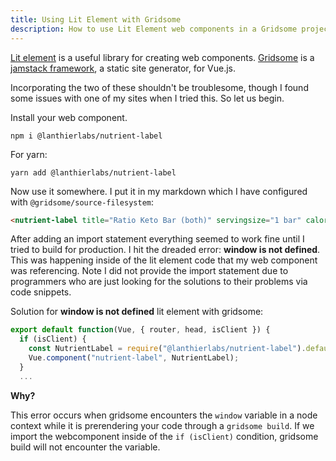 ```yaml
---
title: Using Lit Element with Gridsome
description: How to use Lit Element web components in a Gridsome project
---
```


[Lit element](https://lit-element.polymer-project.org/) is a useful library for creating web components. [Gridsome](https://gridsome.org/) is a [jamstack framework](https://jamstack.org/), a static site generator, for Vue.js.

Incorporating the two of these shouldn't be troublesome, though I found some issues with one of my sites when I tried this. So let us begin.

Install your web component.

```shell
npm i @lanthierlabs/nutrient-label
```

For yarn:

```shell
yarn add @lanthierlabs/nutrient-label
```

Now use it somewhere. I put it in my markdown which I have configured with `@gridsome/source-filesystem`:

```html
<nutrient-label title="Ratio Keto Bar (both)" servingsize="1 bar" calories="220" fat="17" saturatedfat="5" carbohydrates="5" protein="12"></nutrient-label>
```

After adding an import statement everything seemed to work fine until I tried to build for production. I hit the dreaded error: **window is not defined**. This was happening inside of the lit element code that my web component was referencing. Note I did not provide the import statement due to programmers who are just looking for the solutions to their problems via code snippets.

Solution for **window is not defined** lit element with gridsome:

```javascript
export default function(Vue, { router, head, isClient }) {
  if (isClient) {
    const NutrientLabel = require("@lanthierlabs/nutrient-label").default;
    Vue.component("nutrient-label", NutrientLabel);  
  }
  ...
```

**Why?**

This error occurs when gridsome encounters the `window` variable in a node context while it is prerendering your code through a `gridsome build`. If we import the webcomponent inside of the `if (isClient)` condition, gridsome build will not encounter the variable. 